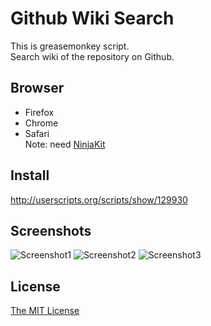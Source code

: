 Github Wiki Search
==================

This is greasemonkey script.  
Search wiki of the repository on Github.

Browser
-------

- Firefox
- Chrome
- Safari  
  Note: need [NinjaKit](http://d.hatena.ne.jp/os0x/20100612/1276330696)

Install
-------

http://userscripts.org/scripts/show/129930

Screenshots
-----------

![Screenshot1](https://github.com/linyows/github-wiki-search/raw/master/images/1.png)
![Screenshot2](https://github.com/linyows/github-wiki-search/raw/master/images/2.png)
![Screenshot3](https://github.com/linyows/github-wiki-search/raw/master/images/3.png)

License
-------

[The MIT License](https://raw.github.com/linyows/github-wiki-search/master/LICENSE)
